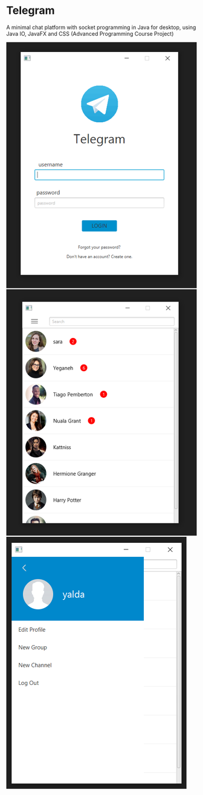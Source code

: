 # Telegram
 A minimal chat platform with socket programming in Java for desktop, using Java IO, JavaFX and CSS (Advanced Programming Course Project)
 
![alt text](https://github.com/YarandiY/Telegram/blob/main/images/main.PNG?raw=true)
![alt text](https://github.com/YarandiY/Telegram/blob/main/images/home.PNG?raw=true)
![alt text](https://github.com/YarandiY/Telegram/blob/main/images/menu.PNG?raw=true)

